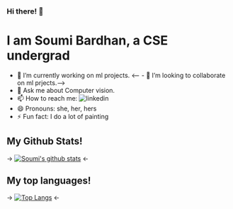 ### Hi there! 👋

# I am Soumi Bardhan, a CSE undergrad 

- 🔭 I’m currently working on ml projects.
<-- - 👯 I’m looking to collaborate on ml prjects.-->
- 💬 Ask me about Computer vision.
- 📫 How to reach me: ![linkedin](https://www.linkedin.com/in/soumi-bardhan-8539b3191/)
- 😄 Pronouns: she, her, hers
- ⚡ Fun fact: I do a lot of painting

## My Github Stats!

-> [![Soumi's github stats](https://github-readme-stats.vercel.app/api?username=Soumi7&show_icons=true)](https://github.com/Soumi7/github-readme-stats) <-


## My top languages!

-> [![Top Langs](https://github-readme-stats.vercel.app/api/top-langs/?username=Soumi7)](https://github.com/Soumi7/github-readme-stats) <-



